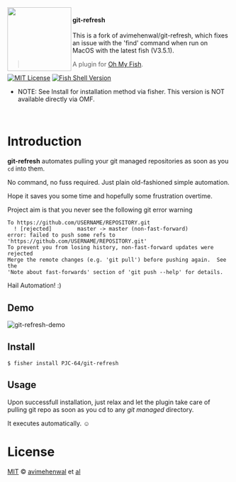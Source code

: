 <img src="https://cdn.rawgit.com/oh-my-fish/oh-my-fish/e4f1c2e0219a17e2c748b824004c8d0b38055c16/docs/logo.svg" align="left" width="144px" height="144px"/>

#### git-refresh

This is a fork of avimehenwal/git-refresh, which fixes an issue with the 'find' command when run on MacOS with the latest fish (V3.5.1).

> A plugin for [Oh My Fish][omf-link].

[![MIT License](https://img.shields.io/badge/license-MIT-007EC7.svg?style=flat-square)](/LICENSE)
[![Fish Shell Version](https://img.shields.io/badge/fish-v2.2.0-007EC7.svg?style=flat-square)](https://fishshell.com)

- NOTE: See Install for installation method via fisher.  This version is NOT available directly via OMF.

<br/>

# Introduction

**git-refresh** automates pulling your git managed repositories
as soon as you `cd` into them.

No command, no fuss required. Just plain old-fashioned simple automation.

Hope it saves you some time and hopefully some frustration overtime.

Project aim is that you never see the following git error warning 

```
To https://github.com/USERNAME/REPOSITORY.git
  ! [rejected]        master -> master (non-fast-forward)
error: failed to push some refs to 'https://github.com/USERNAME/REPOSITORY.git'
To prevent you from losing history, non-fast-forward updates were rejected
Merge the remote changes (e.g. 'git pull') before pushing again.  See the
'Note about fast-forwards' section of 'git push --help' for details.
```

Hail Automation! :)

## Demo

![git-refresh-demo](git-refresh.png)

## Install

```fish
$ fisher install PJC-64/git-refresh
```


## Usage

Upon successfull installation, just relax and let the
plugin take care of pulling git repo as soon as you
cd to any *git managed* directory.

It executes automatically. :relaxed:


# License

[MIT][mit] © [avimehenwal][author] et [al][contributors]


[mit]:            https://opensource.org/licenses/MIT
[author]:         https://github.com/avimehenwal
[contributors]:   https://github.com/avimehenwal/plugin-git-refresh/graphs/contributors
[omf-link]:       https://www.github.com/oh-my-fish/oh-my-fish

[license-badge]:  https://img.shields.io/badge/license-MIT-007EC7.svg?style=flat-square
